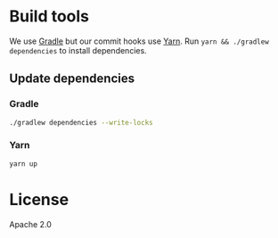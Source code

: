 # Build tools

We use [Gradle](https://docs.gradle.org/current/userguide/command_line_interface.html) but our commit hooks use [Yarn](https://yarnpkg.com/getting-started/usage). Run `yarn && ./gradlew dependencies` to install dependencies.

## Update dependencies

### Gradle
```sh
./gradlew dependencies --write-locks
```
### Yarn
```sh
yarn up
```

# License

Apache 2.0
